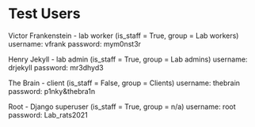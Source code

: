# Test Users

Victor Frankenstein - lab worker (is_staff = True, group = Lab workers)
username: vfrank
password: mym0nst3r

Henry Jekyll - lab admin (is_staff = True, group = Lab admins)
username: drjekyll
password: mr3dhyd3

The Brain - client (is_staff = False, group = Clients)
username: thebrain
password: p1nky&thebra1n

Root - Django superuser (is_staff = True, group = n/a)
username: root
password: Lab_rats2021
